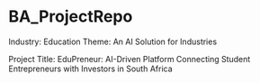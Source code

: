 # BA_ProjectRepo

Industry: Education 
Theme: An AI Solution for Industries

Project Title: EduPreneur: AI-Driven Platform Connecting Student Entrepreneurs with Investors in South Africa
